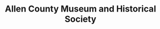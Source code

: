 ---
layout: repo
title: "Allen County Museum and Historical Society"
id: 561
permalink: repos/561/
---